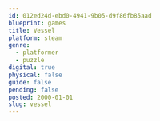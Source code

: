 ```yaml
---
id: 012ed24d-ebd0-4941-9b05-d9f86fb85aad
blueprint: games
title: Vessel
platform: steam
genre:
  - platformer
  - puzzle
digital: true
physical: false
guide: false
pending: false
posted: 2000-01-01
slug: vessel
---
```

